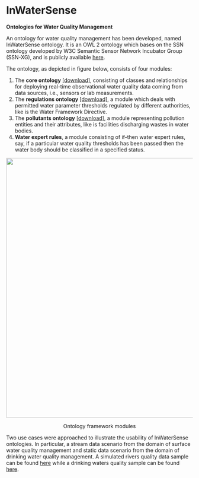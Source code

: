 # InWaterSense
<b>Ontologies for Water Quality Management</b>
            <p>
                An ontology for water quality management has been developed, named InWaterSense ontology. It is an OWL 2 ontology
                 which bases on the SSN ontology developed by W3C Semantic Sensor Network Incubator Group (SSN-XG), and is publicly
                 available <a class='' href="https://github.com/InWaterSense/lule-ahmedi/Ontologies/inws-core-regulations-pollutants.owl">here</a>.
            </p>
            <p>
                The ontology, as depicted in figure below, consists of four modules:
            <ol>
                <li>The <b>core ontology</b> <a class='' href="https://github.com/lule-ahmedi/InWaterSense/Ontologies/inws-core.owl">[download]</a>, 
			consisting of classes and relationships for deploying real-time observational water 
                        quality data coming from data sources, i.e., sensors or lab measurements.</li>
                <li>The <b>regulations ontology</b> <a class='' href="https://github.com/lule-ahmedi/InWaterSense/Ontologies/inws-regulations.owl">[download]</a>, 
			a module which deals with permitted water parameter thresholds regulated by 
                        different authorities, like is the Water Framework Directive.</li>
                <li>The <b>pollutants ontology</b> <a class='' href="https://github.com/InWaterSense/lule-ahmedi/Ontologies/inws-pollutants.owl">[download]</a>, 
			a module representing pollution entities and their attributes, 
                        like is facilities discharging wastes in water bodies.</li>
                <li><b>Water expert rules</b>, a module consisting of if-then water expert rules, say, if a particular water
                             quality thresholds has been passed then the water body should be classified in a specified status.</li>
            </ol>
            </p>

<div align=center><img src="https://inwatersense.uni-pr.edu/Images/Ontology.png" align="center" width=700px></br>
                    <p align=center>Ontology framework modules</p>
</div>
            
<p>
  Two use cases were approached to illustrate the usability of InWaterSense ontologies. In particular, a stream data 
  scenario from the domain of surface water quality management and static data scenario from the domain of drinking 
  water quality management. A simulated rivers quality data sample can be found 
  <a class='' href="https://github.com/InWaterSense/Ontologies/Use-Cases/rivers_sampledata.owl">here</a> while a drinking waters quality  sample can be found <a class='' href="https://github.com/InWaterSense/lule-ahmedi/Ontologies/Use-Cases/drinking_sampledata.owl">here</a>.
</p>
